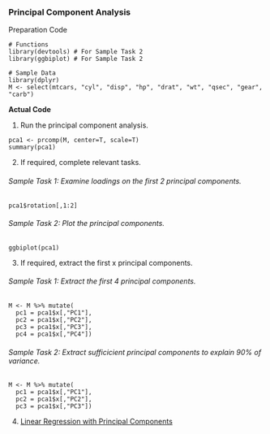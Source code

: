 ### Principal Component Analysis
Preparation Code
```
# Functions
library(devtools) # For Sample Task 2
library(ggbiplot) # For Sample Task 2

# Sample Data
library(dplyr)
M <- select(mtcars, "cyl", "disp", "hp", "drat", "wt", "qsec", "gear", "carb")
```
**Actual Code**
1. Run the principal component analysis.
```
pca1 <- prcomp(M, center=T, scale=T)
summary(pca1)
```
2. If required, complete relevant tasks.
###### Sample Task 1: Examine loadings on the first 2 principal components.
```
pca1$rotation[,1:2]
```
###### Sample Task 2: Plot the principal components.
```
ggbiplot(pca1)
```
3. If required, extract the first x principal components.
###### Sample Task 1: Extract the first 4 principal components.
```
M <- M %>% mutate(
  pc1 = pca1$x[,"PC1"],
  pc2 = pca1$x[,"PC2"],
  pc3 = pca1$x[,"PC3"],
  pc4 = pca1$x[,"PC4"])
```
###### Sample Task 2: Extract sufficicient principal components to explain 90% of variance.
```
M <- M %>% mutate(
  pc1 = pca1$x[,"PC1"],
  pc2 = pca1$x[,"PC2"],
  pc3 = pca1$x[,"PC3"])
```
4. [Linear Regression with Principal Components](../../[SC]-Predictive-Analytics/[SC]-Linear-&-Logistic-Regression/[M]-Linear-Regression-with-Principal-Components.md)
